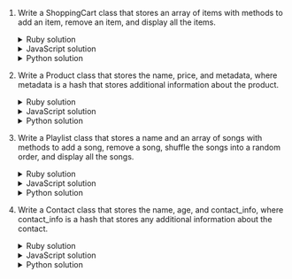 1. Write a ShoppingCart class that stores an array of items with methods to add an item, remove an item, and display all the items.  
    <details><summary>Ruby solution</summary>

    ```ruby
    class ShoppingCart
      def initialize
        @items = []
      end

      def add_item(item)
        @items.push(item)
      end

      def remove_item(item)
        @items.delete(item)
      end

      def display_items
        puts "Items in the shopping cart:"
        @items.each { |item| puts "- #{item}" }
      end
    end

    cart = ShoppingCart.new
    cart.add_item("Apple")
    cart.add_item("Banana")
    cart.add_item("Orange")
    cart.display_items
    cart.remove_item("Banana")
    cart.display_items
    ```
    </details>

    <details><summary>JavaScript solution</summary>

    ```js
    class ShoppingCart {
      constructor() {
        this.items = [];
      }

      addItem(item) {
        this.items.push(item);
      }

      removeItem(item) {
        const index = this.items.indexOf(item);
        if (index > -1) {
          this.items.splice(index, 1);
        }
      }

      displayItems() {
        console.log("Items in the shopping cart:");
        this.items.forEach((item) => {
          console.log("- " + item);
        });
      }
    }

    const cart = new ShoppingCart();
    cart.addItem("Apple");
    cart.addItem("Banana");
    cart.addItem("Orange");
    cart.displayItems();
    cart.removeItem("Banana");
    cart.displayItems();
    ```
    </details>
    
    <details><summary>Python solution</summary>

    ```python
    class ShoppingCart:
        def __init__(self):
            self.items = []

        def add_item(self, item):
            self.items.append(item)

        def remove_item(self, item):
            if item in self.items:
                self.items.remove(item)

        def display_items(self):
            print("Items in the shopping cart:")
            for item in self.items:
                print("- " + item)

    cart = ShoppingCart()
    cart.add_item("Apple")
    cart.add_item("Banana")
    cart.add_item("Orange")
    cart.display_items()
    cart.remove_item("Banana")
    cart.display_items()
    ```
    </details>

2. Write a Product class that stores the name, price, and metadata, where metadata is a hash that stores additional information about the product. 
    <details><summary>Ruby solution</summary>

    ```ruby
    class Product
      attr_reader :name, :price, :metadata
      attr_writer :name, :price, :metadata

      def initialize(name, price, metadata)
        @name = name
        @price = price
        @metadata = metadata
      end
    end

    product = Product.new("Smartphone", 499.99, { brand: "Apple", color: "Silver" })
    puts "Product Details:"
    puts "Name: #{product.name}"
    puts "Price: $#{product.price}"
    puts "Metadata: #{product.metadata}"
    puts "Brand: #{product.metadata[:brand]}"
    puts "Color: #{product.metadata[:color]}"
    ```
    </details>

    <details><summary>JavaScript solution</summary>

    ```js
    class Product {
      constructor(name, price, metadata) {
        this.name = name;
        this.price = price;
        this.metadata = metadata;
      }
    }

    const product = new Product("Smartphone", 499.99, { brand: "Apple", color: "Silver" });
    console.log("Product Details:");
    console.log(`Name: ${product.name}`);
    console.log(`Price: $${product.price}`);
    console.log(`Metadata: ${product.metadata}`);
    console.log(`Brand: ${product.metadata.brand}`);
    console.log(`Color: ${product.metadata.color}`);
    ```
    </details>
    
    <details><summary>Python solution</summary>

    ```python
    class Product:
        def __init__(self, name, price, metadata):
            self.name = name
            self.price = price
            self.metadata = metadata

    product = Product("Smartphone", 499.99, { "brand": "Apple", "color": "Silver" })
    print("Product Details:")
    print(f"Name: {product.name}")
    print(f"Price: ${product.price}")
    print(f"Metadata: {product.metadata}")
    print(f"Brand: {product.metadata['brand']}")
    print(f"Color: {product.metadata['color']}")
    ```
    </details>

3. Write a Playlist class that stores a name and an array of songs with methods to add a song, remove a song, shuffle the songs into a random order, and display all the songs.  
    <details><summary>Ruby solution</summary>

    ```ruby
    class Playlist
      def initialize(name)
        @name = name
        @songs = []
      end

      def add_song(song)
        @songs << song
      end

      def remove_song(song)
        @songs.delete(song)
      end

      def shuffle
        @songs.shuffle!
      end

      def display_playlist
        puts "Playlist: #{@name}"
        puts "Songs in the playlist:"
        @songs.each { |song| puts "- #{song}" }
      end
    end

    playlist = Playlist.new("My Playlist")
    playlist.add_song("Song 1")
    playlist.add_song("Song 2")
    playlist.add_song("Song 3")
    playlist.display_playlist
    playlist.remove_song("Song 2")
    playlist.display_playlist
    playlist.shuffle
    playlist.display_playlist
    ```
    </details>

    <details><summary>JavaScript solution</summary>

    ```js
    class Playlist {
      constructor(name) {
        this.name = name;
        this.songs = [];
      }

      addSong(song) {
        this.songs.push(song);
      }

      removeSong(song) {
        const index = this.songs.indexOf(song);
        if (index > -1) {
          this.songs.splice(index, 1);
        }
      }

      shuffle() {
        for (let i = this.songs.length - 1; i > 0; i--) {
          const j = Math.floor(Math.random() * (i + 1));
          [this.songs[i], this.songs[j]] = [this.songs[j], this.songs[i]];
        }
      }

      displayPlaylist() {
        console.log(`Playlist: ${this.name}`);
        console.log("Songs in the playlist:");
        this.songs.forEach((song) => {
          console.log("- " + song);
        });
      }
    }

    const playlist = new Playlist("My Playlist");
    playlist.addSong("Song 1");
    playlist.addSong("Song 2");
    playlist.addSong("Song 3");
    playlist.displayPlaylist();
    playlist.removeSong("Song 2");
    playlist.displayPlaylist();
    playlist.shuffle();
    playlist.displayPlaylist();
    ```
    </details>
    
    <details><summary>Python solution</summary>

    ```python
    import random

    class Playlist:
        def __init__(self, name):
            self.name = name
            self.songs = []

        def add_song(self, song):
            self.songs.append(song)

        def remove_song(self, song):
            if song in self.songs:
                self.songs.remove(song)

        def shuffle(self):
            random.shuffle(self.songs)

        def display_playlist(self):
            print(f"Playlist: {self.name}")
            print("Songs in the playlist:")
            for song in self.songs:
                print("- " + song)

    playlist = Playlist("My Playlist")
    playlist.add_song("Song 1")
    playlist.add_song("Song 2")
    playlist.add_song("Song 3")
    playlist.display_playlist()
    playlist.remove_song("Song 2")
    playlist.display_playlist()
    playlist.shuffle()
    playlist.display_playlist()
    ```
    </details>

4. Write a Contact class that stores the name, age, and contact_info, where contact_info is a hash that stores any additional information about the contact. 
    <details><summary>Ruby solution</summary>

    ```ruby
    class Person
      attr_reader :name, :age, :contact_info

      def initialize(name, age, contact_info)
        @name = name
        @age = age
        @contact_info = contact_info
      end
    end

    person = Person.new("John Doe", 30, { phone: "123-456-7890", email: "john@example.com" })
    puts "Person Details:"
    puts "Name: #{person.name}"
    puts "Age: #{person.age}"
    puts "Contact Info: #{person.contact_info}"
    puts "Phone: #{person.contact_info[:phone]}"
    puts "Email: #{person.contact_info[:email]}"
    ```
    </details>

    <details><summary>JavaScript solution</summary>

    ```js
    class Person {
      constructor(name, age, contactInfo) {
        this.name = name;
        this.age = age;
        this.contactInfo = contactInfo;
      }
    }

    const person = new Person("John Doe", 30, { phone: "123-456-7890", email: "john@example.com" });

    console.log("Person Details:");
    console.log(`Name: ${person.name}`);
    console.log(`Age: ${person.age}`);
    console.log(`Contact Info: ${person.contactInfo}`);
    console.log(`Phone: ${person.contactInfo.phone}`);
    console.log(`Email: ${person.contactInfo.email}`);
    ```
    </details>
    
    <details><summary>Python solution</summary>

    ```python
    class Person:
        def __init__(self, name, age, contact_info):
            self.name = name
            self.age = age
            self.contact_info = contact_info

    person = Person("John Doe", 30, { "phone": "123-456-7890", "email": "john@example.com" })

    print("Person Details:")
    print(f"Name: {person.name}")
    print(f"Age: {person.age}")
    print(f"Contact Info: {person.contact_info}")
    print(f"Phone: {person.contact_info['phone']}")
    print(f"Email: {person.contact_info['email']}")
    ```
    </details>
